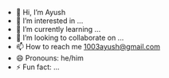 - 👋 Hi, I’m Ayush
- 👀 I’m interested in ...
- 🌱 I’m currently learning ...
- 💞️ I’m looking to collaborate on ...
- 📫 How to reach me 1003ayush@gmail.com
- 😄 Pronouns: he/him
- ⚡ Fun fact: ...

<!---
ayush-1003/ayush-1003 is a ✨ special ✨ repository because its `README.md` (this file) appears on your GitHub profile.
You can click the Preview link to take a look at your changes.
--->
